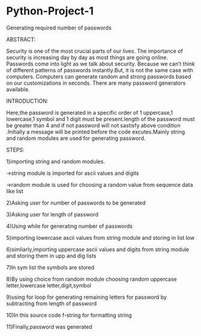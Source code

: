 # Python-Project-1
Generating required number of passwords

ABSTRACT:

Security is one of the most crucial parts of our lives. The importance of security is increasing day by day as most things are going online. Passwords come into light as we talk about security.
Because we can’t think of different patterns of passwords instantly.But, it is not the same case with computers. Computers can generate random and strong passwords based on our customizations in seconds. There are many password generators available.

INTRODUCTION:

Here,the password is generated in a specific order of 1 uppercase,1 lowercase,1 symbol and 1 digit must be present.length of the password must be greater than 4 and if not password will not sastisfy above condition .Initially a message will be printed before the code excutes.Mainly string and random modules are used for generating password.

STEPS:

1)importing string and random modules.

   ->string module is imported for ascii values and digits
   
   ->random module is used for choosing a random value from sequence data like list

2)Asking user for number of passwords to be generated

3)Asking user for length of password 

4)Using while for generating number of passwords

5)importing lowercase ascii values from string module and storing in list low

6)simliarly,importing uppercase ascii values and digits from string module and storing them in upp and dig lists

7)In sym list the symbols are stored

8)By using choice from random module choosing random uppercase letter,lowercase letter,digit,symbol

9)using for loop  for generating remaining letters for password by subtracting from length of password

10)In this source code f-string for formatting string

11)Finally,password was generated
